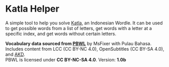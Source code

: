 # Katla Helper

A simple tool to help you solve [Katla](https://katla.vercel.app/), an Indonesian Wordle. It can be used to get possible words from a list of letters, get words with a letter at a specific index, and get words without certain letters.

**Vocabulary data sourced from [PBWL](https://pulaubahasa.wordpress.com/vocab-builders/pbwl/)** by MsFixer with Pulau Bahasa.  
Includes content from LCC (CC BY-NC 4.0), OpenSubtitles (CC BY-SA 4.0), and [AKD](https://indonesia.tabimanabi.com/ja/learning/korpus-bahasa-indonesia/).  
PBWL is licensed under **CC BY-NC-SA 4.0**. Version: **1.0b**
